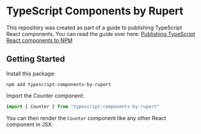 # TypeScript Components by Rupert

This repository was created as part of a guide to publishing TypeScript React components. You can read the guide over here: [Publishing TypeScript React components to NPM](https://fildon.hashnode.dev/publishing-typescript-react-components-to-npm)

## Getting Started

Install this package:

```shell
npm add typescript-components-by-rupert
```

Import the Counter component:

```js
import { Counter } from "typescript-components-by-rupert"
```

You can then render the `Counter` component like any other React component in JSX.
